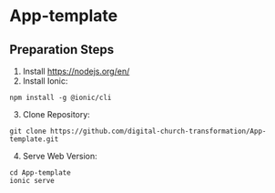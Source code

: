 # App-template

## Preparation Steps

1. Install https://nodejs.org/en/
2. Install Ionic: 
```
npm install -g @ionic/cli
```
3. Clone Repository: 
```
git clone https://github.com/digital-church-transformation/App-template.git
```
4. Serve Web Version: 
```
cd App-template
ionic serve
```